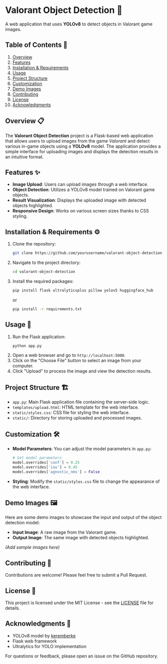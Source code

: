 # Valorant Object Detection 🎯

A web application that uses **YOLOv8** to detect objects in Valorant game images.

## Table of Contents 📑

1. [Overview](#overview)
2. [Features](#features)
3. [Installation & Requirements](#installation--requirements)
4. [Usage](#usage)
5. [Project Structure](#project-structure)
6. [Customization](#customization)
7. [Demo Images](#demo-images)
8. [Contributing](#contributing)
9. [License](#license)
10. [Acknowledgments](#acknowledgments)

## Overview 📋

The **Valorant Object Detection** project is a Flask-based web application that allows users to upload images from the game _Valorant_ and detect various in-game objects using a **YOLOv8** model. The application provides a simple interface for uploading images and displays the detection results in an intuitive format.

## Features ✨

- **Image Upload**: Users can upload images through a web interface.
- **Object Detection**: Utilizes a YOLOv8 model trained on Valorant game objects.
- **Result Visualization**: Displays the uploaded image with detected objects highlighted.
- **Responsive Design**: Works on various screen sizes thanks to CSS styling.

## Installation & Requirements ⚙️

1. Clone the repository:
   ```bash
   git clone https://github.com/yourusername/valorant-object-detection.git
   ```
2. Navigate to the project directory:
   ```bash
   cd valorant-object-detection
   ```
3. Install the required packages:
   ```bash
   pip install flask ultralyticsplus pillow yolov5 huggingface_hub
   ```
   or
   ```bash
   pip install -r requirements.txt
   ```

## Usage 🚀

1. Run the Flask application:
   ```bash
   python app.py
   ```
2. Open a web browser and go to `http://localhost:5000`.
3. Click on the "Choose File" button to select an image from your computer.
4. Click "Upload" to process the image and view the detection results.

## Project Structure 🏗️

- `app.py`: Main Flask application file containing the server-side logic.
- `templates/upload.html`: HTML template for the web interface.
- `static/styles.css`: CSS file for styling the web interface.
- `static/`: Directory for storing uploaded and processed images.

## Customization 🛠️

- **Model Parameters**: You can adjust the model parameters in `app.py`:
  ```python
  # Set model parameters
  model.overrides['conf'] = 0.25
  model.overrides['iou'] = 0.45
  model.overrides['agnostic_nms'] = False
  ```
- **Styling**: Modify the `static/styles.css` file to change the appearance of the web interface.

## Demo Images 🖼️

Here are some demo images to showcase the input and output of the object detection model:

- **Input Image**: A raw image from the Valorant game.
- **Output Image**: The same image with detected objects highlighted.

_(Add sample images here)_

## Contributing 🤝

Contributions are welcome! Please feel free to submit a Pull Request.

## License 📄

This project is licensed under the MIT License - see the [LICENSE](LICENSE) file for details.

## Acknowledgments 🙏

- YOLOv8 model by [keremberke](https://huggingface.co/keremberke/yolov8m-valorant-detection)
- Flask web framework
- Ultralytics for YOLO implementation

For questions or feedback, please open an issue on the GitHub repository.
